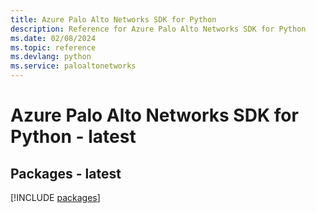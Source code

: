 ```yaml
---
title: Azure Palo Alto Networks SDK for Python
description: Reference for Azure Palo Alto Networks SDK for Python
ms.date: 02/08/2024
ms.topic: reference
ms.devlang: python
ms.service: paloaltonetworks
---
```

# Azure Palo Alto Networks SDK for Python - latest
## Packages - latest
[!INCLUDE [packages](palo-alto-networks-index.md)]